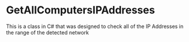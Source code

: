 # GetAllComputersIPAddresses
This is a class in C# that was designed to check all of the IP Addresses in the range of the detected network
